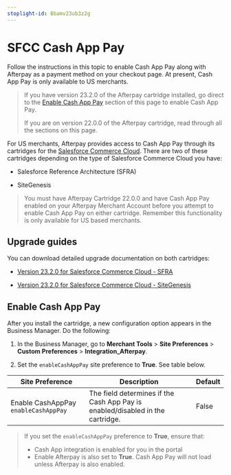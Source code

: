 ```yaml
---
stoplight-id: 8bamv23ub3z2g
---
```


# SFCC Cash App Pay

Follow the instructions in this topic to enable Cash App Pay along with Afterpay as a payment method on your checkout page. At present, Cash App Pay is only available to US merchants. 



> If you have version 23.2.0 of the Afterpay cartridge installed, go direct to the [Enable Cash App Pay](#enable-cash-app-pay) section of this page to enable Cash App Pay. 
> 
> If you are on version 22.0.0 of the Afterpay cartridge, read through all the sections on this page.

For US merchants, Afterpay provides access to Cash App Pay through its cartridges for the [Salesforce Commerce Cloud](https://github.com/afterpay/afterpay-salesforce-commerce-cloud). There are two of these cartridges depending on the type of Salesforce Commerce Cloud you have:

- Salesforce Reference Architecture (SFRA)

- SiteGenesis

<!-- theme: warning -->
> You must have Afterpay Cartridge 22.0.0 and have Cash App Pay enabled on your Afterpay Merchant Account before you attempt to enable Cash App Pay on either cartridge. Remember this functionality is only available for US based merchants.


## Upgrade guides

You can download detailed upgrade documentation on both cartridges:

- [Version 23.2.0 for Salesforce Commerce Cloud - SFRA](https://github.com/afterpay/afterpay-salesforce-commerce-cloud/blob/main/documentation/Upgrade%20Guide/Cash%20App%20Pay/Cash%20App%20Pay%20V23.4.0%20Upgrade%20Guide%20SFRA.docx)

- [Version 23.2.0 for Salesforce Commerce Cloud - SiteGenesis](https://github.com/afterpay/afterpay-salesforce-commerce-cloud/blob/main/documentation/Upgrade%20Guide/Cash%20App%20Pay/Cash%20App%20Pay%20V23.4.0%20Upgrade%20Guide%20SiteGenesis.docx)

## Enable Cash App Pay

After you install the cartridge, a new configuration option appears in the Business Manager. Do the following:

1. In the Business Manager, go to **Merchant Tools** > **Site Preferences** > **Custom Preferences** > **Integration_Afterpay**.

2. Set the `enableCashAppPay` site preference to **True**. See table below.


Site Preference | Description | Default
---------|----------|---------
 Enable CashAppPay `enableCashAppPay` | The field determines if the Cash App Pay is enabled/disabled in the cartridge. | False

<!-- theme: warning -->
> If you set the `enableCashAppPay` preference to **True**, ensure that:
> - Cash App integration is enabled for you in the portal 
> - Enable Afterpay is also set to **True**. Cash App Pay will not load unless Afterpay is also enabled.
